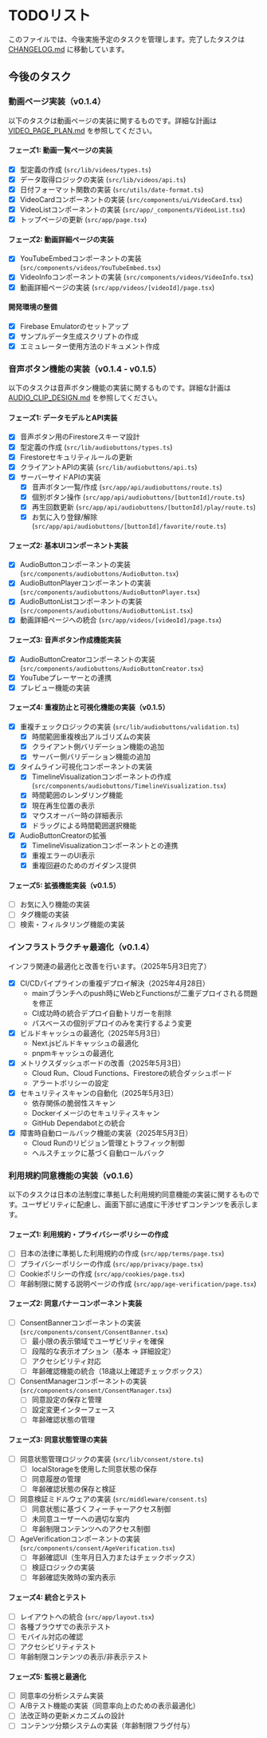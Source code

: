 # TODOリスト

このファイルでは、今後実施予定のタスクを管理します。完了したタスクは [CHANGELOG.md](./CHANGELOG.md) に移動しています。

## 今後のタスク

### 動画ページ実装（v0.1.4）

以下のタスクは動画ページの実装に関するものです。詳細な計画は [VIDEO_PAGE_PLAN.md](./VIDEO_PAGE_PLAN.md) を参照してください。

#### フェーズ1: 動画一覧ページの実装

- [x] 型定義の作成 (`src/lib/videos/types.ts`)
- [x] データ取得ロジックの実装 (`src/lib/videos/api.ts`)
- [x] 日付フォーマット関数の実装 (`src/utils/date-format.ts`)
- [x] VideoCardコンポーネントの実装 (`src/components/ui/VideoCard.tsx`)
- [x] VideoListコンポーネントの実装 (`src/app/_components/VideoList.tsx`)
- [x] トップページの更新 (`src/app/page.tsx`)

#### フェーズ2: 動画詳細ページの実装

- [x] YouTubeEmbedコンポーネントの実装 (`src/components/videos/YouTubeEmbed.tsx`)
- [x] VideoInfoコンポーネントの実装 (`src/components/videos/VideoInfo.tsx`)
- [x] 動画詳細ページの実装 (`src/app/videos/[videoId]/page.tsx`)

#### 開発環境の整備

- [x] Firebase Emulatorのセットアップ
- [x] サンプルデータ生成スクリプトの作成
- [x] エミュレーター使用方法のドキュメント作成

### 音声ボタン機能の実装（v0.1.4 - v0.1.5）

以下のタスクは音声ボタン機能の実装に関するものです。詳細な計画は [AUDIO_CLIP_DESIGN.md](./AUDIO_CLIP_DESIGN.md) を参照してください。

#### フェーズ1: データモデルとAPI実装

- [x] 音声ボタン用のFirestoreスキーマ設計
- [x] 型定義の作成 (`src/lib/audiobuttons/types.ts`)
- [x] Firestoreセキュリティルールの更新
- [x] クライアントAPIの実装 (`src/lib/audiobuttons/api.ts`)
- [x] サーバーサイドAPIの実装
  - [x] 音声ボタン一覧/作成 (`src/app/api/audiobuttons/route.ts`)
  - [x] 個別ボタン操作 (`src/app/api/audiobuttons/[buttonId]/route.ts`)
  - [x] 再生回数更新 (`src/app/api/audiobuttons/[buttonId]/play/route.ts`)
  - [x] お気に入り登録/解除 (`src/app/api/audiobuttons/[buttonId]/favorite/route.ts`)

#### フェーズ2: 基本UIコンポーネント実装

- [x] AudioButtonコンポーネントの実装 (`src/components/audiobuttons/AudioButton.tsx`)
- [x] AudioButtonPlayerコンポーネントの実装 (`src/components/audiobuttons/AudioButtonPlayer.tsx`)
- [x] AudioButtonListコンポーネントの実装 (`src/components/audiobuttons/AudioButtonList.tsx`)
- [x] 動画詳細ページへの統合 (`src/app/videos/[videoId]/page.tsx`)

#### フェーズ3: 音声ボタン作成機能実装

- [x] AudioButtonCreatorコンポーネントの実装 (`src/components/audiobuttons/AudioButtonCreator.tsx`)
- [x] YouTubeプレーヤーとの連携
- [x] プレビュー機能の実装

#### フェーズ4: 重複防止と可視化機能の実装（v0.1.5）

- [x] 重複チェックロジックの実装 (`src/lib/audiobuttons/validation.ts`)
  - [x] 時間範囲重複検出アルゴリズムの実装
  - [x] クライアント側バリデーション機能の追加
  - [x] サーバー側バリデーション機能の追加
- [x] タイムライン可視化コンポーネントの実装
  - [x] TimelineVisualizationコンポーネントの作成 (`src/components/audiobuttons/TimelineVisualization.tsx`)
  - [x] 時間範囲のレンダリング機能
  - [x] 現在再生位置の表示
  - [x] マウスオーバー時の詳細表示
  - [x] ドラッグによる時間範囲選択機能
- [x] AudioButtonCreatorの拡張
  - [x] TimelineVisualizationコンポーネントとの連携
  - [x] 重複エラーのUI表示
  - [x] 重複回避のためのガイダンス提供

#### フェーズ5: 拡張機能実装（v0.1.5）

- [ ] お気に入り機能の実装
- [ ] タグ機能の実装
- [ ] 検索・フィルタリング機能の実装

### インフラストラクチャ最適化（v0.1.4）

インフラ関連の最適化と改善を行います。（2025年5月3日完了）

- [x] CI/CDパイプラインの重複デプロイ解決（2025年4月28日）
  - mainブランチへのpush時にWebとFunctionsが二重デプロイされる問題を修正
  - CI成功時の統合デプロイ自動トリガーを削除
  - パスベースの個別デプロイのみを実行するよう変更
- [x] ビルドキャッシュの最適化（2025年5月3日）
  - Next.jsビルドキャッシュの最適化
  - pnpmキャッシュの最適化
- [x] メトリクスダッシュボードの改善（2025年5月3日）
  - Cloud Run、Cloud Functions、Firestoreの統合ダッシュボード
  - アラートポリシーの設定
- [x] セキュリティスキャンの自動化（2025年5月3日）
  - 依存関係の脆弱性スキャン
  - Dockerイメージのセキュリティスキャン
  - GitHub Dependabotとの統合
- [x] 障害時自動ロールバック機能の実装（2025年5月3日）
  - Cloud Runのリビジョン管理とトラフィック制御
  - ヘルスチェックに基づく自動ロールバック

### 利用規約同意機能の実装（v0.1.6）

以下のタスクは日本の法制度に準拠した利用規約同意機能の実装に関するものです。ユーザビリティに配慮し、画面下部に過度に干渉せずコンテンツを表示します。

#### フェーズ1: 利用規約・プライバシーポリシーの作成

- [ ] 日本の法律に準拠した利用規約の作成 (`src/app/terms/page.tsx`)
- [ ] プライバシーポリシーの作成 (`src/app/privacy/page.tsx`)
- [ ] Cookieポリシーの作成 (`src/app/cookies/page.tsx`)
- [ ] 年齢制限に関する説明ページの作成 (`src/app/age-verification/page.tsx`)

#### フェーズ2: 同意バナーコンポーネント実装

- [ ] ConsentBannerコンポーネントの実装 (`src/components/consent/ConsentBanner.tsx`)
  - [ ] 最小限の表示領域でユーザビリティを確保
  - [ ] 段階的な表示オプション（基本 → 詳細設定）
  - [ ] アクセシビリティ対応
  - [ ] 年齢確認機能の統合（18歳以上確認チェックボックス）
- [ ] ConsentManagerコンポーネントの実装 (`src/components/consent/ConsentManager.tsx`)
  - [ ] 同意設定の保存と管理
  - [ ] 設定変更インターフェース
  - [ ] 年齢確認状態の管理

#### フェーズ3: 同意状態管理の実装

- [ ] 同意状態管理ロジックの実装 (`src/lib/consent/store.ts`)
  - [ ] localStorageを使用した同意状態の保存
  - [ ] 同意履歴の管理
  - [ ] 年齢確認状態の保存と検証
- [ ] 同意検証ミドルウェアの実装 (`src/middleware/consent.ts`)
  - [ ] 同意状態に基づくフィーチャーアクセス制御
  - [ ] 未同意ユーザーへの適切な案内
  - [ ] 年齢制限コンテンツへのアクセス制御
- [ ] AgeVerificationコンポーネントの実装 (`src/components/consent/AgeVerification.tsx`)
  - [ ] 年齢確認UI（生年月日入力またはチェックボックス）
  - [ ] 検証ロジックの実装
  - [ ] 年齢確認失敗時の案内表示

#### フェーズ4: 統合とテスト

- [ ] レイアウトへの統合 (`src/app/layout.tsx`)
- [ ] 各種ブラウザでの表示テスト
- [ ] モバイル対応の確認
- [ ] アクセシビリティテスト
- [ ] 年齢制限コンテンツの表示/非表示テスト

#### フェーズ5: 監視と最適化

- [ ] 同意率の分析システム実装
- [ ] A/Bテスト機能の実装（同意率向上のための表示最適化）
- [ ] 法改正時の更新メカニズムの設計
- [ ] コンテンツ分類システムの実装（年齢制限フラグ付与）
